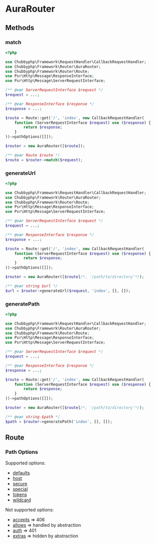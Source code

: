 # AuraRouter

## Methods

### match

```php
<?php

use Chubbyphp\Framework\RequestHandler\CallbackRequestHandler;
use Chubbyphp\Framework\Router\AuraRouter;
use Chubbyphp\Framework\Router\Route;
use Psr\Http\Message\ResponseInterface;
use Psr\Http\Message\ServerRequestInterface;

/** @var ServerRequestInterface $request */
$request = ...;

/** @var ResponseInterface $response */
$response = ...;

$route = Route::get('/', 'index', new CallbackRequestHandler(
    function (ServerRequestInterface $request) use ($response) {
        return $response;
    }
))->pathOptions([]]);

$router = new AuraRouter([$route]);

/** @var Route $route */
$route = $router->match($request);
```

### generateUrl

```php
<?php

use Chubbyphp\Framework\RequestHandler\CallbackRequestHandler;
use Chubbyphp\Framework\Router\AuraRouter;
use Chubbyphp\Framework\Router\Route;
use Psr\Http\Message\ResponseInterface;
use Psr\Http\Message\ServerRequestInterface;

/** @var ServerRequestInterface $request */
$request = ...;

/** @var ResponseInterface $response */
$response = ...;

$route = Route::get('/', 'index', new CallbackRequestHandler(
    function (ServerRequestInterface $request) use ($response) {
        return $response;
    }
))->pathOptions([]]);

$router = new AuraRouter([$route]/*, '/path/to/directory'*/);

/** @var string $url */
$url = $router->generateUrl($request, 'index', [], []);
```

### generatePath

```php
<?php

use Chubbyphp\Framework\RequestHandler\CallbackRequestHandler;
use Chubbyphp\Framework\Router\AuraRouter;
use Chubbyphp\Framework\Router\Route;
use Psr\Http\Message\ResponseInterface;
use Psr\Http\Message\ServerRequestInterface;

/** @var ServerRequestInterface $request */
$request = ...;

/** @var ResponseInterface $response */
$response = ...;

$route = Route::get('/', 'index', new CallbackRequestHandler(
    function (ServerRequestInterface $request) use ($response) {
        return $response;
    }
))->pathOptions([]]);

$router = new AuraRouter([$route]/*, '/path/to/directory'*/);

/** @var string $path */
$path = $router->generatePath('index', [], []);
```

## Route

### Path Options

Supported options:

 * [defaults][10]
 * [host][11]
 * [secure][12]
 * [special][13]
 * [tokens][10]
 * [wildcard][14]

Not supported options:

 * [accepts][20] => 406
 * [allows][21] => handled by abstraction
 * [auth][22] => 401
 * [extras][23] => hidden by abstraction

[10]: https://github.com/auraphp/Aura.Router/blob/3.x/docs/defining-routes.md#placeholder-tokens-and-default-values
[11]: https://github.com/auraphp/Aura.Router/blob/3.x/docs/defining-routes.md#host-matching
[12]: https://github.com/auraphp/Aura.Router/blob/3.x/docs/defining-routes.md#secure-protocols
[13]: https://github.com/auraphp/Aura.Router/blob/3.x/docs/defining-routes.md#route-specific-matching-logic
[14]: https://github.com/auraphp/Aura.Router/blob/3.x/docs/defining-routes.md#wildcard-attributes

[20]: https://github.com/auraphp/Aura.Router/blob/3.x/docs/defining-routes.md#accept-headers
[21]: https://github.com/auraphp/Aura.Router/blob/3.x/docs/defining-routes.md#multiple-http-verbs
[22]: https://github.com/auraphp/Aura.Router/blob/3.x/docs/defining-routes.md#authentication
[23]: https://github.com/auraphp/Aura.Router/blob/3.x/docs/defining-routes.md#custom-extras
